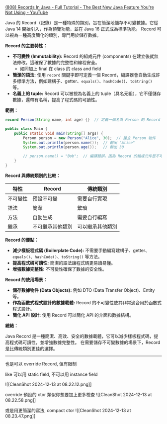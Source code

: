 [(808) Records In Java - Full Tutorial - The Best New Java Feature You're Not Using - YouTube](https://www.youtube.com/watch?v=gJ9DYC-jswo)

Java 的 Record（記錄）是一種特殊的類別，旨在簡潔地儲存不可變數據。它從 Java 14 開始引入，作為預覽功能，並在 Java 16 正式成為標準功能。  Record 可以視為一種高度簡化的類別，專門用於儲存數據。

**Record 的主要特性：**

* **不可變性 (Immutability):** Record 的組成元件 (components) 在建立後就無法修改。這確保了數據的完整性和線程安全。
	* 如同加上 final 在 class 的 class and field
* **簡潔的語法:** 使用 `record` 關鍵字即可定義一個 Record，編譯器會自動生成許多標準方法，例如建構子、getter、`equals()`、`hashCode()`、`toString()` 等。
* **名義上的 tuple:**  Record 可以被視為名義上的 tuple（具名元組），它不僅儲存數據，還帶有名稱，提高了程式碼的可讀性。


**範例：**

```java
record Person(String name, int age) {}  // 定義一個名為 Person 的 Record

public class Main {
    public static void main(String[] args) {
        Person person = new Person("Alice", 30);  // 建立 Person 物件
        System.out.println(person.name());  // 輸出 "Alice"
        System.out.println(person.age());   // 輸出 30

        // person.name() = "Bob";  // 編譯錯誤，因為 Record 的組成元件是不可變的
    }
}
```

**Record 與傳統類別的比較：**

| 特性 | Record | 傳統類別 |
|---|---|---|
| 不可變性 | 預設不可變 | 需要自行實現 |
| 語法 | 簡潔 | 繁瑣 |
| 方法 | 自動生成 | 需要自行編寫 |
| 繼承 | 不可繼承其他類別 | 可以繼承其他類別 |


**Record 的優點：**
* **減少樣板程式碼 (Boilerplate Code):**  不需要手動編寫建構子、getter、`equals()`、`hashCode()`、`toString()` 等方法。
* **提高程式碼可讀性:**  簡潔的語法讓程式碼更易讀易懂。
* **增強數據完整性:**  不可變性確保了數據的安全性。


**Record 的使用場景：**
* **儲存數據物件 (Data Objects):**  例如 DTO (Data Transfer Object)、Entity 等。
* **作為函數式程式設計的數據載體:**  Record 的不可變性使其非常適合用於函數式程式設計。
* **簡化 API 設計:**  使用 Record 可以簡化 API 的介面和數據結構。



**總結：**

Java Record 是一種簡潔、高效、安全的數據載體，它可以減少樣板程式碼，提高程式碼可讀性，並增強數據完整性。  在需要儲存不可變數據的場景下，Record 是比傳統類別更佳的選擇。



---
也是可以 override Record, 但有限制

like 可以用 static field, 不可以用 instance field

![[CleanShot 2024-12-13 at 08.22.12.png]]


override 預設的 ctor
類似你想要加上更多檢查
![[CleanShot 2024-12-13 at 08.22.58.png]]

或是用更簡潔的寫法, compact ctor
![[CleanShot 2024-12-13 at 08.23.47.png]]